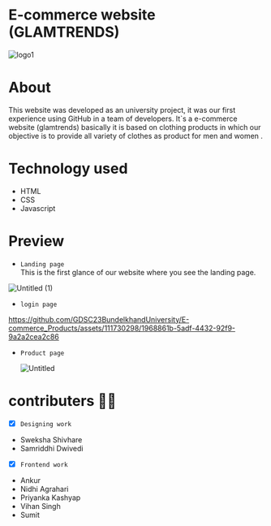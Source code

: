 # E-commerce website (GLAMTRENDS)
![logo1](https://github.com/GDSC23BundelkhandUniversity/E-commerce_Products/assets/111730298/b7120b46-e29d-4199-8d77-d362ea79c9dd)

# About
This website was developed as an university project, it was our first experience using GitHub in a team of developers.
It`s  a e-commerce website (glamtrends) basically it is based on clothing products in which our objective is to provide all variety of clothes as product for men and women .

# Technology used
- HTML
- CSS
- Javascript

# Preview

- `Landing page`<br>
This is the first glance of our website where you see the landing page.

![Untitled (1)](https://github.com/GDSC23BundelkhandUniversity/E-commerce_Products/assets/111730298/44472bcf-1957-4b4e-b908-466f71b85d9c)

- `login page`
  
https://github.com/GDSC23BundelkhandUniversity/E-commerce_Products/assets/111730298/1968861b-5adf-4432-92f9-9a2a2cea2c86

- `Product page`

  ![Untitled](https://github.com/GDSC23BundelkhandUniversity/E-commerce_Products/assets/111730298/e11cdb03-dbea-4a32-aee0-a3da5962f352)

# contributers 👨‍💻
- [x] `Designing work`
- Sweksha Shivhare
- Samriddhi Dwivedi
- [x] `Frontend work`
- Ankur
- Nidhi Agrahari
- Priyanka Kashyap
- Vihan Singh
- Sumit






